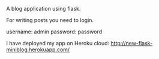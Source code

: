 A blog application using flask.

For writing posts you need to login.

username: admin password: password

I have deployed my app on Heroku cloud: http://new-flask-miniblog.herokuapp.com/
